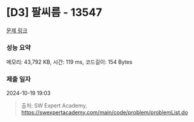 # [D3] 팔씨름 - 13547 

[문제 링크](https://swexpertacademy.com/main/code/problem/problemDetail.do?contestProbId=AX6PP9G6p1sDFAS9) 

### 성능 요약

메모리: 43,792 KB, 시간: 119 ms, 코드길이: 154 Bytes

### 제출 일자

2024-10-19 19:03



> 출처: SW Expert Academy, https://swexpertacademy.com/main/code/problem/problemList.do